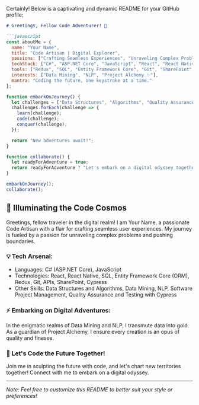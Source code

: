 Certainly! Below is a captivating and dynamic README for your GitHub profile:

```markdown
# Greetings, Fellow Code Adventurer! 🚀

```javascript
const aboutMe = {
  name: "Your Name",
  title: "Code Artisan | Digital Explorer",
  passions: ["Crafting Seamless Experiences", "Unraveling Complex Problems", "Pushing Boundaries"],
  techStack: ["C#", "ASP.NET Core", "JavaScript", "React", "React Native"],
  tools: ["Redux", "SQL", "Entity Framework Core", "Git", "SharePoint", "Cypress"],
  interests: ["Data Mining", "NLP", "Project Alchemy ✨"],
  mantra: "Coding the future, one keystroke at a time."
};

function embarkOnJourney() {
  let challenges = ["Data Structures", "Algorithms", "Quality Assurance"];
  challenges.forEach(challenge => {
    learn(challenge);
    code(challenge);
    conquer(challenge);
  });

  return "New adventures await!";
}

function collaborate() {
  let readyForAdventure = true;
  return readyForAdventure ? "Let's embark on a digital odyssey together!" : "Seeking new realms to explore.";
}

embarkOnJourney();
collaborate();
```

## 🌟 Illuminating the Code Cosmos

Greetings, fellow traveler in the digital realm! I am Your Name, a passionate Code Artisan with a flair for crafting seamless user experiences. My journey is fueled by a passion for unraveling complex problems and pushing boundaries.

### 💡 Tech Arsenal:

- Languages: C# (ASP.NET Core), JavaScript
- Technologies: React, React Native, SQL, Entity Framework Core (ORM), Redux, Git, APIs, SharePoint, Cypress
- Other Skills: Data Structures and Algorithms, Data Mining, NLP, Software Project Management, Quality Assurance and Testing with Cypress

### ⚡️ Embarking on Digital Adventures:

In the enigmatic realms of Data Mining and NLP, I transmute data into gold. As a guardian of Project Alchemy, I ensure every creation is an opus of quality and finesse.

### 🚀 Let's Code the Future Together!

Join me in sculpting the future with code, and let's chart new territories together! Connect with me to embark on a digital odyssey.

---

*Note: Feel free to customize this README to better suit your style or preferences!*

